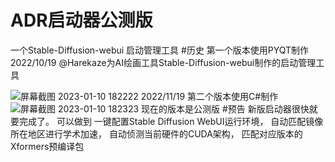# ADR启动器公测版
一个Stable-Diffusion-webui 启动管理工具
#历史
第一个版本使用PYQT制作
2022/10/19
@Harekaze为AI绘画工具Stable-Diffusion-webui制作的启动管理工具

![屏幕截图 2023-01-10 182222](https://user-images.githubusercontent.com/115577936/211525654-c55f1f7a-e267-4627-97bd-ac791c99441d.png)
2022/11/19
第二个版本使用C#制作
![屏幕截图 2023-01-10 182323](https://user-images.githubusercontent.com/115577936/211526045-b1de5d04-c783-426e-addd-8a103ee60287.png)
现在的版本是公测版
#预告
新版启动器很快就要完成了。
 可以做到
一键配置Stable Diffusion WebUI运行环境，
自动匹配镜像所在地区进行学术加速，
自动侦测当前硬件的CUDA架构，
匹配对应版本的Xformers预编译包
